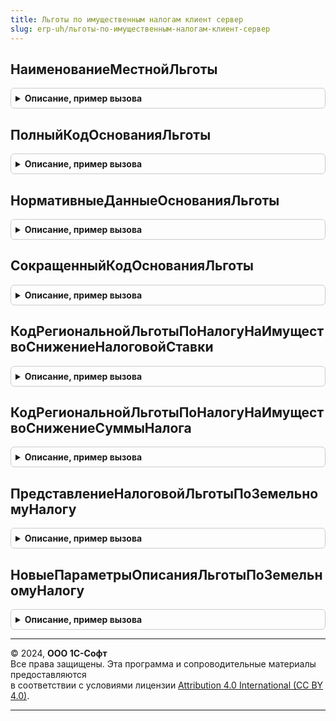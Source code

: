 ```yaml
---
title: Льготы по имущественным налогам клиент сервер
slug: erp-uh/льготы-по-имущественным-налогам-клиент-сервер
---
```



## НаименованиеМестнойЛьготы
<details style="margin: 1em 0; padding: 0.5em; border: 1px solid #ccc; border-radius: 6px;">

<summary style="font-weight: bold; cursor: pointer;">Описание, пример вызова</summary>

```bsl

// Формирует наименование для местной (региональной) льготы.
//
// Параметры:
//  Объект - СправочникОбъект.ОснованияЛьготПоИмущественнымНалогам, ДанныеФормыСтруктура - объект справочника льгот,
//		для которого нужно сформировать наименование.
//  СведенияОПунктеРегЗакона - Структура - описание конкретного пункта местного (регионального) закона, по которому
//  	предоставлена льгота. См. НовыйСведенияОПунктеМестногоЗакона()
//  НаименованиеРегиона - Строка - наименование субъекта РФ из адресного классификатора
//
// Возвращаемое значение:
//  Строка - наименование льготы
//
Функция НаименованиеМестнойЛьготы(Объект, НаименованиеРегиона = Неопределено) Экспорт
```

Пример вызова
```bsl
Результат = ЛьготыПоИмущественнымНалогамКлиентСервер.НаименованиеМестнойЛьготы(Объект, НаименованиеРегиона);
```
</details>

## ПолныйКодОснованияЛьготы
<details style="margin: 1em 0; padding: 0.5em; border: 1px solid #ccc; border-radius: 6px;">

<summary style="font-weight: bold; cursor: pointer;">Описание, пример вызова</summary>

```bsl

// Возвращает строковый код основания применения льготной налоговой ставки в формате декларации
// на основании номеров статьи, части, пункта, подпункта, абзаца (или иной единицы деления текста) нормативного акта.
//
// Параметры:
//  Статья    - Строка - номер статьи нормативного акта.
//  Часть     - Строка - номер части статьи нормативного акта.
//  Пункт     - Строка - номер пункта статьи или части статьи нормативного акта.
//  Подпункт  - Строка - номер подпункта статьи нормативного акта.
//  Абзац     - Строка - номер абзаца пункта или подпункта статьи нормативного акта.
//  Иное      - Строка - номер прочей единицы деления текста нормативного акта.
//
// Возвращаемое значение:
//  Строка - код основания применения льготной ставки налога (длина - 24).
//
Функция ПолныйКодОснованияЛьготы(Знач Статья, Знач Часть, Знач Пункт, Знач Подпункт, Знач Абзац, Знач Иное) Экспорт
```

Пример вызова
```bsl
Результат = ЛьготыПоИмущественнымНалогамКлиентСервер.ПолныйКодОснованияЛьготы(Статья, Часть, Пункт, Подпункт, Абзац, Иное) 
```
</details>

## НормативныеДанныеОснованияЛьготы
<details style="margin: 1em 0; padding: 0.5em; border: 1px solid #ccc; border-radius: 6px;">

<summary style="font-weight: bold; cursor: pointer;">Описание, пример вызова</summary>

```bsl

// Формирует по переданному коду основания льготы развернутые сведения о местном (региональном) нормативном акте -
// номере статьи, части, пункте, подпункте, абзаце (или иное), на основании которых применяется льготная ставка налога.
//
// Параметры:
//  КодОснованияЛьготы - Строка	- код основания применения льготной ставки налога в формате заявления о льготе (длина - 24).
//                                См. также ПолныйКодОснованияЛьготы().
//  БезЛидирующихНолей - Булево - если Истина, то значения структурных единиц закона возвращаются без лидирующих нолей.			 -
//
// Возвращаемое значение:
//  Структура - разобранный код основания льготы:
//  * Статья      - Строка
//  * Часть       - Строка
//  * Пункт       - Строка
//  * Подпункт    - Строка
//  * Абзац       - Строка
//  * Иное        - Строка
//
Функция НормативныеДанныеОснованияЛьготы(Знач КодОснованияЛьготы, БезЛидирующихНолей = Истина) Экспорт
```

Пример вызова
```bsl
Результат = ЛьготыПоИмущественнымНалогамКлиентСервер.НормативныеДанныеОснованияЛьготы(КодОснованияЛьготы, БезЛидирующихНолей);
```
</details>

## СокращенныйКодОснованияЛьготы
<details style="margin: 1em 0; padding: 0.5em; border: 1px solid #ccc; border-radius: 6px;">

<summary style="font-weight: bold; cursor: pointer;">Описание, пример вызова</summary>

```bsl

// Формирует по переданному полному коду основания льготы (24 символа) сокращенный код (12 символом) - оставляет только
// номер статьи, пункта и подпункта. Часть, абзац и иное игнорируются.
// Данный формат используется в декларации по налогу на имущество.
//
// Параметры:
//  КодОснованияЛьготы  - Строка - код основания применения льготной ставки налога в формате заявления о льготе (длина - 24).
//                                 См. также ПолныйКодОснованияЛьготы().
//
// Возвращаемое значение:
//  Строка - сокращенный код основания применения льготной ставки налога (длина - 12).
//
Функция СокращенныйКодОснованияЛьготы(Знач КодОснованияЛьготы) Экспорт
```

Пример вызова
```bsl
Результат = ЛьготыПоИмущественнымНалогамКлиентСервер.СокращенныйКодОснованияЛьготы(КодОснованияЛьготы) 
```
</details>

## КодРегиональнойЛьготыПоНалогуНаИмуществоСнижениеНалоговойСтавки
<details style="margin: 1em 0; padding: 0.5em; border: 1px solid #ccc; border-radius: 6px;">

<summary style="font-weight: bold; cursor: pointer;">Описание, пример вызова</summary>

```bsl

Функция КодРегиональнойЛьготыПоНалогуНаИмуществоСнижениеНалоговойСтавки() Экспорт
```

Пример вызова
```bsl
Результат = ЛьготыПоИмущественнымНалогамКлиентСервер.КодРегиональнойЛьготыПоНалогуНаИмуществоСнижениеНалоговойСтавки() 
```
</details>

## КодРегиональнойЛьготыПоНалогуНаИмуществоСнижениеСуммыНалога
<details style="margin: 1em 0; padding: 0.5em; border: 1px solid #ccc; border-radius: 6px;">

<summary style="font-weight: bold; cursor: pointer;">Описание, пример вызова</summary>

```bsl

Функция КодРегиональнойЛьготыПоНалогуНаИмуществоСнижениеСуммыНалога() Экспорт
```

Пример вызова
```bsl
Результат = ЛьготыПоИмущественнымНалогамКлиентСервер.КодРегиональнойЛьготыПоНалогуНаИмуществоСнижениеСуммыНалога() 
```
</details>

## ПредставлениеНалоговойЛьготыПоЗемельномуНалогу
<details style="margin: 1em 0; padding: 0.5em; border: 1px solid #ccc; border-radius: 6px;">

<summary style="font-weight: bold; cursor: pointer;">Описание, пример вызова</summary>

```bsl

// Готовит текстовое описание всех применяемых льгот по земельному участку
//
// Параметры:
//  ПараметрыЛьготы - Структура - см. НовыеПараметрыОписанияЛьготыПоЗемельномуНалогу()
//
// Возвращаемое значение:
//  Строка -  Описание применяемых льгот
Функция ПредставлениеНалоговойЛьготыПоЗемельномуНалогу(ПараметрыЛьготы) Экспорт
```

Пример вызова
```bsl
Результат = ЛьготыПоИмущественнымНалогамКлиентСервер.ПредставлениеНалоговойЛьготыПоЗемельномуНалогу(ПараметрыЛьготы) 
```
</details>

## НовыеПараметрыОписанияЛьготыПоЗемельномуНалогу
<details style="margin: 1em 0; padding: 0.5em; border: 1px solid #ccc; border-radius: 6px;">

<summary style="font-weight: bold; cursor: pointer;">Описание, пример вызова</summary>

```bsl

// Формирует структуру с набором свойств, необходимых для описания льгот по земельному участку
//
// Возвращаемое значение:
//  Структура -  Новые параметры описания льготы по земельному налогу:
// * ОснованиеЛьготыПоНалоговойБазе
// * НачалоДействияЛьготыПоНалоговойБазе
// * ОкончаниеДействияЛьготыПоНалоговойБазе
// * ДоляНеОблагаемойНалогомПлощадиЗнаменатель
// * ДоляНеОблагаемойНалогомПлощадиЧислитель
// * НеОблагаемаяНалогомСумма
// * ОснованиеЛьготыСнижениеСуммыНалога
// * НачалоДействияЛьготыСнижениеСуммыНалога
// * ОкончаниеДействияЛьготыСнижениеСуммыНалога
// * СуммаУменьшенияСуммыНалога
// * ПроцентУменьшенияСуммыНалога
// * ОснованиеЛьготыСнижениеСтавки
// * НачалоДействияЛьготыСнижениеСтавки
// * ОкончаниеДействияЛьготыСнижениеСтавки
// * СниженнаяНалоговаяСтавка
// * ВидЛьготыПоНалоговойБазе
// * ВидЛьготыСнижениеСуммыНалога
// * ВидЛьготыСнижениеСтавки
Функция НовыеПараметрыОписанияЛьготыПоЗемельномуНалогу() Экспорт
```

Пример вызова
```bsl
Результат = ЛьготыПоИмущественнымНалогамКлиентСервер.НовыеПараметрыОписанияЛьготыПоЗемельномуНалогу() 
```
</details>

---

© 2024, **ООО 1С-Софт**  
Все права защищены. Эта программа и сопроводительные материалы предоставляются  
в соответствии с условиями лицензии [Attribution 4.0 International (CC BY 4.0)](https://creativecommons.org/licenses/by/4.0/legalcode).

---
